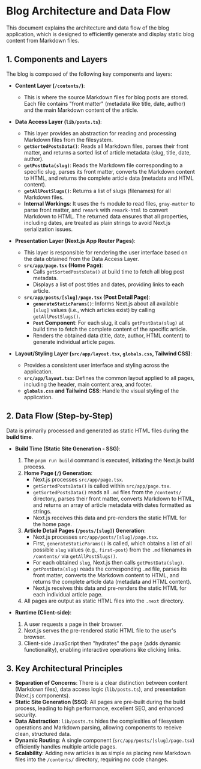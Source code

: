 # Blog Architecture and Data Flow

This document explains the architecture and data flow of the blog application, which is designed to efficiently generate and display static blog content from Markdown files.

## 1. Components and Layers

The blog is composed of the following key components and layers:

*   **Content Layer (`/contents/`)**:
    *   This is where the source Markdown files for blog posts are stored. Each file contains "front matter" (metadata like title, date, author) and the main Markdown content of the article.

*   **Data Access Layer (`lib/posts.ts`)**:
    *   This layer provides an abstraction for reading and processing Markdown files from the filesystem.
    *   **`getSortedPostsData()`**: Reads all Markdown files, parses their front matter, and returns a sorted list of article metadata (slug, title, date, author).
    *   **`getPostData(slug)`**: Reads the Markdown file corresponding to a specific slug, parses its front matter, converts the Markdown content to HTML, and returns the complete article data (metadata and HTML content).
    *   **`getAllPostSlugs()`**: Returns a list of slugs (filenames) for all Markdown files.
    *   **Internal Workings**: It uses the `fs` module to read files, `gray-matter` to parse front matter, and `remark` with `remark-html` to convert Markdown to HTML. The returned data ensures that all properties, including dates, are treated as plain strings to avoid Next.js serialization issues.

*   **Presentation Layer (Next.js App Router Pages)**:
    *   This layer is responsible for rendering the user interface based on the data obtained from the Data Access Layer.
    *   **`src/app/page.tsx` (Home Page)**:
        *   Calls `getSortedPostsData()` at build time to fetch all blog post metadata.
        *   Displays a list of post titles and dates, providing links to each article.
    *   **`src/app/posts/[slug]/page.tsx` (Post Detail Page)**:
        *   **`generateStaticParams()`**: Informs Next.js about all available `[slug]` values (i.e., which articles exist) by calling `getAllPostSlugs()`.
        *   **`Post` Component**: For each slug, it calls `getPostData(slug)` at build time to fetch the complete content of the specific article.
        *   Renders the obtained data (title, date, author, HTML content) to generate individual article pages.

*   **Layout/Styling Layer (`src/app/layout.tsx`, `globals.css`, Tailwind CSS)**:
    *   Provides a consistent user interface and styling across the application.
    *   **`src/app/layout.tsx`**: Defines the common layout applied to all pages, including the header, main content area, and footer.
    *   **`globals.css` and Tailwind CSS**: Handle the visual styling of the application.

## 2. Data Flow (Step-by-Step)

Data is primarily processed and generated as static HTML files during the **build time**.

*   **Build Time (Static Site Generation - SSG)**:
    1.  The `pnpm run build` command is executed, initiating the Next.js build process.
    2.  **Home Page (`/`) Generation**:
        *   Next.js processes `src/app/page.tsx`.
        *   `getSortedPostsData()` is called within `src/app/page.tsx`.
        *   `getSortedPostsData()` reads all `.md` files from the `/contents/` directory, parses their front matter, converts Markdown to HTML, and returns an array of article metadata with dates formatted as strings.
        *   Next.js receives this data and pre-renders the static HTML for the home page.
    3.  **Article Detail Pages (`/posts/[slug]`) Generation**:
        *   Next.js processes `src/app/posts/[slug]/page.tsx`.
        *   First, `generateStaticParams()` is called, which obtains a list of all possible `slug` values (e.g., `first-post`) from the `.md` filenames in `/contents/` via `getAllPostSlugs()`.
        *   For each obtained `slug`, Next.js then calls `getPostData(slug)`.
        *   `getPostData(slug)` reads the corresponding `.md` file, parses its front matter, converts the Markdown content to HTML, and returns the complete article data (metadata and HTML content).
        *   Next.js receives this data and pre-renders the static HTML for each individual article page.
    4.  All pages are output as static HTML files into the `.next` directory.

*   **Runtime (Client-side)**:
    1.  A user requests a page in their browser.
    2.  Next.js serves the pre-rendered static HTML file to the user's browser.
    3.  Client-side JavaScript then "hydrates" the page (adds dynamic functionality), enabling interactive operations like clicking links.

## 3. Key Architectural Principles

*   **Separation of Concerns**: There is a clear distinction between content (Markdown files), data access logic (`lib/posts.ts`), and presentation (Next.js components).
*   **Static Site Generation (SSG)**: All pages are pre-built during the build process, leading to high performance, excellent SEO, and enhanced security.
*   **Data Abstraction**: `lib/posts.ts` hides the complexities of filesystem operations and Markdown parsing, allowing components to receive clean, structured data.
*   **Dynamic Routing**: A single component (`src/app/posts/[slug]/page.tsx`) efficiently handles multiple article pages.
*   **Scalability**: Adding new articles is as simple as placing new Markdown files into the `/contents/` directory, requiring no code changes.